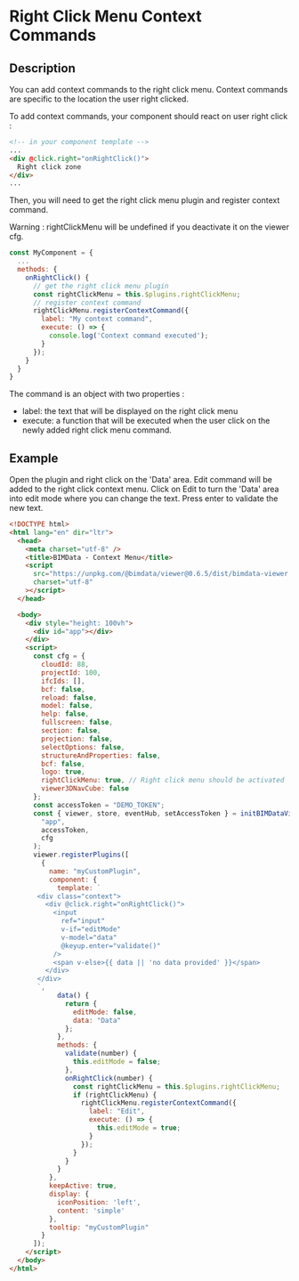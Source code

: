 # Right Click Menu Context Commands

## Description

You can add context commands to the right click menu. Context commands are specific to the location the user right clicked.

To add context commands, your component should react on user right click :

```html
<!-- in your component template -->
...
<div @click.right="onRightClick()">
  Right click zone
</div>
...
```

Then, you will need to get the right click menu plugin and register context command.

Warning : rightClickMenu will be undefined if you deactivate it on the viewer cfg.

```javascript
const MyComponent = {
  ...
  methods: {
    onRightClick() {
      // get the right click menu plugin
      const rightClickMenu = this.$plugins.rightClickMenu;
      // register context command
      rightClickMenu.registerContextCommand({
        label: "My context command",
        execute: () => {
          console.log('Context command executed');
        }
      });
    }
  }
}
```

The command is an object with two properties :

- label: the text that will be displayed on the right click menu
- execute: a function that will be executed when the user click on the newly added right click menu command.

## Example

Open the plugin and right click on the 'Data' area. Edit command will be added to the right click context menu. Click on Edit to turn the 'Data' area into edit mode where you can change the text. Press enter to validate the new text.

```html
<!DOCTYPE html>
<html lang="en" dir="ltr">
  <head>
    <meta charset="utf-8" />
    <title>BIMData - Context Menu</title>
    <script
      src="https://unpkg.com/@bimdata/viewer@0.6.5/dist/bimdata-viewer.min.js"
      charset="utf-8"
    ></script>
  </head>

  <body>
    <div style="height: 100vh">
      <div id="app"></div>
    </div>
    <script>
      const cfg = {
        cloudId: 88,
        projectId: 100,
        ifcIds: [],
        bcf: false,
        reload: false,
        model: false,
        help: false,
        fullscreen: false,
        section: false,
        projection: false,
        selectOptions: false,
        structureAndProperties: false,
        bcf: false,
        logo: true,
        rightClickMenu: true, // Right click menu should be activated
        viewer3DNavCube: false
      };
      const accessToken = "DEMO_TOKEN";
      const { viewer, store, eventHub, setAccessToken } = initBIMDataViewer(
        "app",
        accessToken,
        cfg
      );
      viewer.registerPlugins([
        {
          name: "myCustomPlugin",
          component: {
            template: `
       <div class="context">
         <div @click.right="onRightClick()">
           <input
             ref="input"
             v-if="editMode"
             v-model="data"
             @keyup.enter="validate()"
           />
           <span v-else>{{ data || 'no data provided' }}</span>
         </div>
       </div>
       `,
            data() {
              return {
                editMode: false,
                data: "Data"
              };
            },
            methods: {
              validate(number) {
                this.editMode = false;
              },
              onRightClick(number) {
                const rightClickMenu = this.$plugins.rightClickMenu;
                if (rightClickMenu) {
                  rightClickMenu.registerContextCommand({
                    label: "Edit",
                    execute: () => {
                      this.editMode = true;
                    }
                  });
                }
              }
            }
          },
          keepActive: true,
          display: {
            iconPosition: 'left',
            content: 'simple'
          },
          tooltip: "myCustomPlugin"
        }
      ]);
    </script>
  </body>
</html>
```
